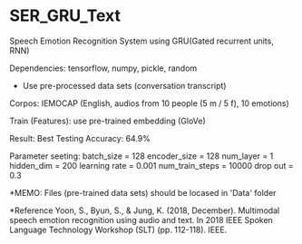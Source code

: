 # SER_GRU_Text
 
Speech Emotion Recognition System using GRU(Gated recurrent units, RNN)

Dependencies: tensorflow, numpy, pickle, random
* Use pre-processed data sets (conversation transcript)

Corpos: IEMOCAP (English, audios from 10 people (5 m / 5 f), 10 emotions)

Train (Features): use pre-trained embedding (GloVe)

Result: Best Testing Accuracy: 64.9%

Parameter seeting: 
batch_size = 128
encoder_size = 128
num_layer = 1
hidden_dim = 200
learning rate = 0.001
num_train_steps = 10000
drop out = 0.3

*MEMO: Files (pre-trained data sets) should be locased in 'Data' folder

*Reference
Yoon, S., Byun, S., & Jung, K. (2018, December). Multimodal speech emotion recognition using audio and text. In 2018 IEEE Spoken Language Technology Workshop (SLT) (pp. 112-118). IEEE.

